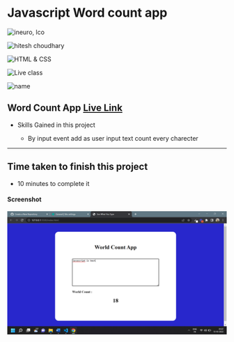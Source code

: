 # Javascript Word count app

![ineuro, lco](https://img.shields.io/badge/iNeuron-LCO-green)

![hitesh choudhary](https://img.shields.io/badge/Hitesh--Choudhary-Full--stack--JS--bootcamp-red)

![HTML & CSS](https://img.shields.io/badge/JAVASCRIPT-DOM-orange)

![Live class](https://img.shields.io/badge/LIVE--CLASS-PROJECT--WORD--COUNT--APP-lightgrey)

![name](https://img.shields.io/badge/Vimal--Kumar-lightgrey)

## Word Count App [Live Link](https://wordcounttappp.netlify.app/)

- Skills Gained in this project

  - By input event add as user input text count every charecter

---

## Time taken to finish this project

- 10 minutes to complete it

#### Screenshot

![Desktop](./Image/wordcount.png)
